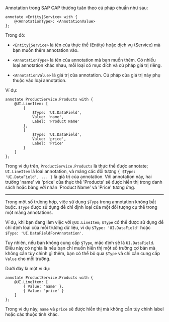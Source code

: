 Annotation trong SAP CAP thường tuân theo cú pháp chuẩn như sau:

```CDS
annotate <Entity|Service> with {
    @<AnnotationType>: <AnnotationValue>
};
```

Trong đó:

- `<Entity|Service>` là tên của thực thể (Entity) hoặc dịch vụ (Service) mà bạn muốn thêm annotation vào.

- `<AnnotationType>` là tên của annotation mà bạn muốn thêm. Có nhiều loại annotation khác nhau, mỗi loại có mục đích và cú pháp giá trị riêng.

- `<AnnotationValue>` là giá trị của annotation. Cú pháp của giá trị này phụ thuộc vào loại annotation.

Ví dụ:

```CDS
annotate ProductService.Products with {
    @UI.LineItem: [
        {
            $Type: 'UI.DataField',
            Value: 'name',
            Label: 'Product Name'
        },
        {
            $Type: 'UI.DataField',
            Value: 'price',
            Label: 'Price'
        }
    ]
};
```

Trong ví dụ trên, `ProductService.Products` là thực thể được annotate; `UI.LineItem` là loại annotation, và mảng các đối tượng `{ $Type: 'UI.DataField', ... }` là giá trị của annotation. Với annotation này, hai trường 'name' và 'price' của thực thể 'Products' sẽ được hiển thị trong danh sách hoặc bảng với nhãn 'Product Name' và 'Price' tương ứng.


_______________________________________________


Trong một số trường hợp, việc sử dụng `$Type` trong annotation không bắt buộc. `$Type` được sử dụng để chỉ định loại của một đối tượng cụ thể trong một mảng annotations.

Ví dụ, khi bạn đang làm việc với `@UI.LineItem`, `$Type` có thể được sử dụng để chỉ định loại của mỗi trường dữ liệu, ví dụ `$Type: 'UI.DataField'` hoặc `$Type: 'UI.DataFieldForAnnotation'`.

Tuy nhiên, nếu bạn không cung cấp `$Type`, mặc định sẽ là `UI.DataField`. Điều này có nghĩa là nếu bạn chỉ muốn hiển thị một số trường cơ bản mà không cần tùy chỉnh gì thêm, bạn có thể bỏ qua `$Type` và chỉ cần cung cấp `Value` cho mỗi trường.

Dưới đây là một ví dụ:

```CDS
annotate ProductService.Products with {
    @UI.LineItem: [
        { Value: 'name' },
        { Value: 'price' }
    ]
};
```

Trong ví dụ này, `name` và `price` sẽ được hiển thị mà không cần tùy chỉnh label hoặc các thuộc tính khác.
